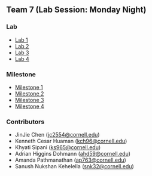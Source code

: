 ## Team 7 (Lab Session: Monday Night)

### Lab
 - [Lab 1](./docs/lab1)
 - [Lab 2](./docs/lab2)
 - [Lab 3](./docs/lab3)
 - [Lab 4](./docs/lab4)

### Milestone
 - [Milestone 1](./docs/milestone1)
 - [Milestone 2](./docs/milestone2)
 - [Milestone 3](./docs/milestone3)
 - [Milestone 4](./docs/milestone4)

### Contributors
 - JinJie Chen (jc2554@cornell.edu)
 - Kenneth Cesar Huaman (kch96@cornell.edu)
 - Khyati Sipani (ks965@cornell.edu)
 - Adrian Higgins Dohmann (ahd59@cornell.edu)
 - Amanda Pathmanathan (ap763@cornell.edu)
 - Sanush Nukshan Kehelella (snk32@cornell.edu)
